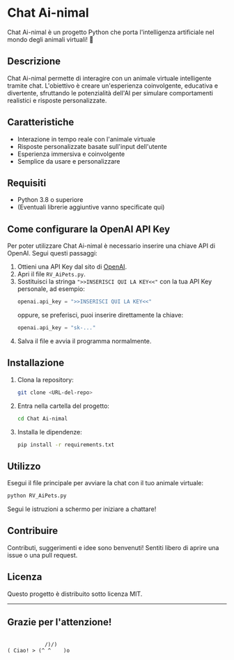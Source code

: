 # Chat Ai-nimal

Chat Ai-nimal è un progetto Python che porta l'intelligenza artificiale nel mondo degli animali virtuali! 🐾

## Descrizione
Chat Ai-nimal permette di interagire con un animale virtuale intelligente tramite chat. L'obiettivo è creare un'esperienza coinvolgente, educativa e divertente, sfruttando le potenzialità dell'AI per simulare comportamenti realistici e risposte personalizzate.

## Caratteristiche
- Interazione in tempo reale con l'animale virtuale
- Risposte personalizzate basate sull'input dell'utente
- Esperienza immersiva e coinvolgente
- Semplice da usare e personalizzare

## Requisiti
- Python 3.8 o superiore
- (Eventuali librerie aggiuntive vanno specificate qui)

## Come configurare la OpenAI API Key
Per poter utilizzare Chat Ai-nimal è necessario inserire una chiave API di OpenAI. Segui questi passaggi:

1. Ottieni una API Key dal sito di [OpenAI](https://platform.openai.com/account/api-keys).
2. Apri il file `RV_AiPets.py`.
3. Sostituisci la stringa `">>INSERISCI QUI LA KEY<<"` con la tua API Key personale, ad esempio:
   ```python
   openai.api_key = ">>INSERISCI QUI LA KEY<<"
   ```
   oppure, se preferisci, puoi inserire direttamente la chiave:
   ```python
   openai.api_key = "sk-..."
   ```
4. Salva il file e avvia il programma normalmente.

## Installazione
1. Clona la repository:
   ```bash
   git clone <URL-del-repo>
   ```
2. Entra nella cartella del progetto:
   ```bash
   cd Chat Ai-nimal
   ```
3. Installa le dipendenze:
   ```bash
   pip install -r requirements.txt
   ```

## Utilizzo
Esegui il file principale per avviare la chat con il tuo animale virtuale:
```bash
python RV_AiPets.py
```

Segui le istruzioni a schermo per iniziare a chattare!

## Contribuire
Contributi, suggerimenti e idee sono benvenuti! Sentiti libero di aprire una issue o una pull request.

## Licenza
Questo progetto è distribuito sotto licenza MIT.

---

## Grazie per l'attenzione!
```

            /)/)
( Ciao! > (^ ^    )o

```
